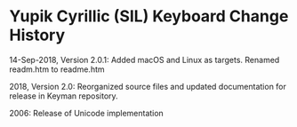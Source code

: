 Yupik Cyrillic (SIL) Keyboard Change History
=======================

14-Sep-2018, Version 2.0.1: Added macOS and Linux as targets. Renamed readm.htm to readme.htm

2018, Version 2.0: Reorganized source files and updated documentation for release in Keyman repository.

2006: Release of Unicode implementation
